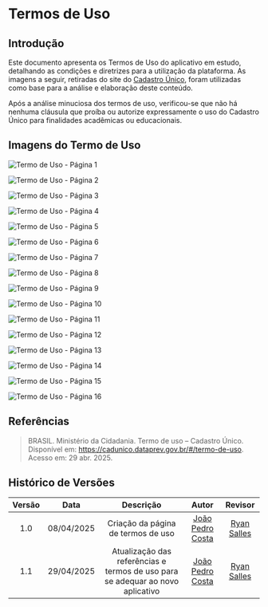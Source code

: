 # Termos de Uso

## Introdução

Este documento apresenta os Termos de Uso do aplicativo em estudo, detalhando as condições e diretrizes para a utilização da plataforma. As imagens a seguir, retiradas do site do [Cadastro Único](https://cadunico.dataprev.gov.br/#/termo-de-uso), foram utilizadas como base para a análise e elaboração deste conteúdo.

Após a análise minuciosa dos termos de uso, verificou-se que não há nenhuma cláusula que proíba ou autorize expressamente o uso do Cadastro Único para finalidades acadêmicas ou educacionais.

## Imagens do Termo de Uso

![Termo de Uso - Página 1](../assets/termos_de_uso/1.png)

![Termo de Uso - Página 2](../assets/termos_de_uso/2.png)

![Termo de Uso - Página 3](../assets/termos_de_uso/3.png)

![Termo de Uso - Página 4](../assets/termos_de_uso/4.png)

![Termo de Uso - Página 5](../assets/termos_de_uso/5.png)

![Termo de Uso - Página 6](../assets/termos_de_uso/6.png)

![Termo de Uso - Página 7](../assets/termos_de_uso/7.png)

![Termo de Uso - Página 8](../assets/termos_de_uso/8.png)

![Termo de Uso - Página 9](../assets/termos_de_uso/9.png)

![Termo de Uso - Página 10](../assets/termos_de_uso/10.png)

![Termo de Uso - Página 11](../assets/termos_de_uso/11.png)

![Termo de Uso - Página 12](../assets/termos_de_uso/12.png)

![Termo de Uso - Página 13](../assets/termos_de_uso/13.png)

![Termo de Uso - Página 14](../assets/termos_de_uso/14.png)

![Termo de Uso - Página 15](../assets/termos_de_uso/15.png)

![Termo de Uso - Página 16](../assets/termos_de_uso/16.png)

## Referências
> BRASIL. Ministério da Cidadania. Termo de uso – Cadastro Único. Disponível em: https://cadunico.dataprev.gov.br/#/termo-de-uso. Acesso em: 29 abr. 2025.

## Histórico de Versões

| Versão | Data | Descrição | Autor | Revisor |
| :-----:| :--: | :-------: | :---: | :----:  |
| 1.0    | 08/04/2025 | Criação da página de termos de uso | [João Pedro Costa](https://github.com/johnaopedro) | [Ryan Salles](https://github.com/RA-Salles) |
| 1.1    | 29/04/2025 | Atualização das referências e termos de uso para se adequar ao novo aplicativo | [João Pedro Costa](https://github.com/johnaopedro) | [Ryan Salles](https://github.com/RA-Salles) |